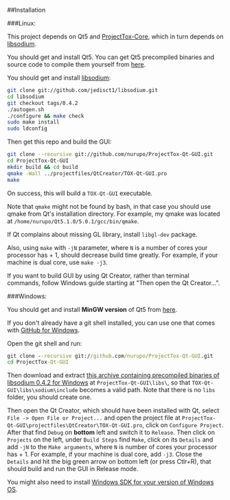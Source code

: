 ##Installation

###Linux:

This project depends on Qt5 and [ProjectTox-Core](http://github.com/irungentoo/ProjectTox-Core), which in turn depends on [libsodium](http://github.com/jedisct1/libsodium).

You should get and install Qt5.
You can get Qt5 precompiled binaries and source code to compile them yourself from [here](http://qt-project.org/downloads).

You should get and install [libsodium](https://github.com/jedisct1/libsodium):
```bash
git clone git://github.com/jedisct1/libsodium.git
cd libsodium
git checkout tags/0.4.2
./autogen.sh
./configure && make check
sudo make install
sudo ldconfig
```

Then get this repo and build the GUI:
```bash
git clone --recursive git://github.com/nurupo/ProjectTox-Qt-GUI.git
cd ProjectTox-Qt-GUI
mkdir build && cd build
qmake -Wall ../projectfiles/QtCreator/TOX-Qt-GUI.pro
make
```
On success, this will build a `TOX-Qt-GUI` executable.

Note that `qmake` might not be found by bash, in that case you should use qmake from Qt's installation directory.
For example, my qmake was located at `/home/nurupo/Qt5.1.0/5.0.1/gcc/bin/qmake`.

If Qt complains about missing GL library, install `libgl-dev` package.

Also, using `make` with `-jN` parameter, where `N` is a number of cores your processor has + 1, should decrease build time greatly.
For example, if your machine is dual core, use `make -j3`.

If you want to build GUI by using Qt Creator, rather than terminal commands, follow Windows guide starting at "Then open the Qt Creator...".

###Windows:

You should get and install **MinGW version** of Qt5 from [here](http://qt-project.org/downloads).

If you don't already have a git shell installed, you can use one that comes with [GitHub for Windows](http://windows.github.com/).

Open the git shell and run:
```cmd
git clone --recursive git://github.com/nurupo/ProjectTox-Qt-GUI.git
cd ProjectTox-Qt-GUI
```

Then download and extract [this archive containing precompiled binaries of libsodium 0.4.2 for Windows](https://download.libsodium.org/libsodium/releases/libsodium-win32-0.4.2.tar.gz) at `ProjectTox-Qt-GUI\libs\`, so that `TOX-Qt-GUI\libs\sodium\include` becomes a valid path. Note that there is no `libs` folder, you should create one.

Then open the Qt Creator, which should have been installed with Qt, select `File -> Open File or Project...` and open the project file at `ProjectTox-Qt-GUI\projectfiles\QtCreator\TOX-Qt-GUI.pro`, click on `Configure Project`.
After that find `Debug` on **bottom** left and switch it to `Release`.
Then click on `Projects` on the left, under `Build Steps` find `Make`, click on its `Details` and add `-jN` to the `Make arguments`, where `N` is number of cores your processor has + 1. For example, if your machine is dual core, add `-j3`.
Close the `Details` and hit the big green arrow on bottom left (or press Ctlr+R), that should build and run the GUI in Release mode.

You might also need to install [Windows SDK for your version of Windows OS](https://en.wikipedia.org/wiki/Microsoft_Windows_SDK#Versions).
